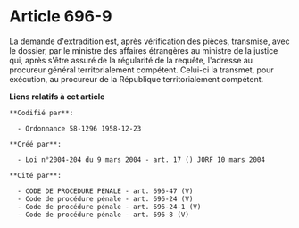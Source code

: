 # Article 696-9

La demande d'extradition est, après vérification des pièces, transmise, avec le dossier, par le ministre des affaires
étrangères au ministre de la justice qui, après s'être assuré de la régularité de la requête, l'adresse au procureur général
territorialement compétent. Celui-ci la transmet, pour exécution, au procureur de la République territorialement compétent.

**Liens relatifs à cet article**

	**Codifié par**:

	  - Ordonnance 58-1296 1958-12-23

	**Créé par**:

	  - Loi n°2004-204 du 9 mars 2004 - art. 17 () JORF 10 mars 2004

	**Cité par**:

	  - CODE DE PROCEDURE PENALE - art. 696-47 (V)
	  - Code de procédure pénale - art. 696-24 (V)
	  - Code de procédure pénale - art. 696-24-1 (V)
	  - Code de procédure pénale - art. 696-8 (V)
